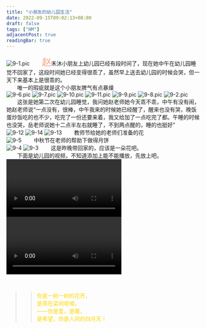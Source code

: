 ```yaml
---
title: "小朋友的幼儿园生活"
date: 2022-09-15T09:02:13+08:00
draft: false
tags: ["HM"]
adjacentPost: true
readingBar: true
---
```

![9-1.pic](https://cdn.jsdelivr.net/gh/imum-me/img@main/uPic/9-1.pic.jpg)
&emsp;&emsp;<font size=5 color=#ffa07a>赵</font>禾沐小朋友上幼儿园已经有段时间了，现在她中午在幼儿园睡觉不回家了，这段时间她已经变得很乖了，虽然早上送去幼儿园的时候会哭，但一天下来基本上是很乖的。<br>
&emsp;&emsp;唯一的瑕疵就是这个小朋友脾气有点暴燥<br>
![9-6.pic](https://cdn.jsdelivr.net/gh/imum-me/img@main/uPic/9-6.pic.jpg)
![9-7.pic](https://cdn.jsdelivr.net/gh/imum-me/img@main/uPic/9-7.pic.jpg)
![9-10.pic](https://cdn.jsdelivr.net/gh/imum-me/img@main/uPic/9-10.pic.jpg)
![9-11.pic](https://cdn.jsdelivr.net/gh/imum-me/img@main/uPic/9-11.pic.jpg)
![9-9.pic](https://cdn.jsdelivr.net/gh/imum-me/img@main/uPic/9-9.pic.jpg)
![9-8.pic](https://cdn.jsdelivr.net/gh/imum-me/img@main/uPic/9-8.pic.jpg)
![9-2.pic](https://cdn.jsdelivr.net/gh/imum-me/img@main/uPic/9-2.pic.jpg)
&emsp;&emsp;这张是她第二次在幼儿园睡觉，我问她赵老师她今天乖不乖，中午有没有闹，她赵老师说“一点没有，很棒，中午我来的时候她已经醒了，醒来也没有哭，晚饭蛋炒饭吃的也不少，吃完了一份还要来着，我又给加了一点吃完了都。午睡的时候也没哭，岳老师说她十二点半左右就睡了，不到两点醒的，睡的也挺好”<br>
![9-12](https://cdn.jsdelivr.net/gh/imum-me/img@main/uPic/9-12.jpg)
![9-14](https://cdn.jsdelivr.net/gh/imum-me/img@main/uPic/9-14.jpg)
![9-13](https://cdn.jsdelivr.net/gh/imum-me/img@main/uPic/9-13.jpg)
&emsp;&emsp;教师节给她的老师们准备的花<br>
![9-5](https://cdn.jsdelivr.net/gh/imum-me/img@main/uPic/9-5.jpg)
&emsp;&emsp;中秋节在老师的帮助下做得月饼<br>
![9-4](https://cdn.jsdelivr.net/gh/imum-me/img@main/uPic/9-4.jpg)
![9-3](https://cdn.jsdelivr.net/gh/imum-me/img@main/uPic/9-3.jpg)
&emsp;&emsp;这是昨晚带回家的，应该是一朵花吧。<br>
&emsp;&emsp;下面是幼儿园的视频，不知道添加上能不能播放，先放上吧。<br>
![9-15](https://cdn.jsdelivr.net/gh/imum-me/img@main/uPic/9-15.mp4)
![9-16](https://cdn.jsdelivr.net/gh/imum-me/img@main/uPic/9-16.mp4)

<br>

> > <font color=#ffd700>你是一树一树的花开，<br>
> > 是燕在梁间呢喃，<br>
> > ——你是爱，是暖，<br>
> > 是希望，你是人间的四月天！</font><br>